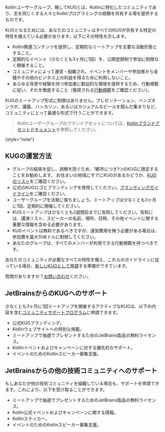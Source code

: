 [//]: # (title: KUGガイドライン)

Kotlinユーザーグループ、略してKUGとは、Kotlinに特化したコミュニティであり、志を同じくする人々とKotlinプログラミングの経験を共有する場を提供するものです。

KUGとなるためには、あなたのコミュニティはすべてのKUGが共有する特定の特性を備えている必要があります。以下にその特性を示します。
* Kotlin関連コンテンツを提供し、定期的なミートアップを主要な活動形態とすること。
* 定期的なイベント（少なくとも3ヶ月に1回）を、公開登録制で参加に制限なく開催すること。
* コミュニティによって運営・組織され、イベントをメンバーや参加者から金銭やその他のビジネス上の利益を得るために利用しないこと。
* あらゆる背景や経験を持つ参加者に歓迎的な環境を提供するため、行動規範に従い、それを徹底すること（推奨される[行動規範](https://github.com/jetbrains#code-of-conduct)をご確認ください）。

KUGのミートアップ形式に制限はありません。プレゼンテーション、ハンズオンラボ、講義、ハッカソン、あるいはカジュアルなビールを囲んだ集まりなど、コミュニティにとって最適な形式で行うことができます。

> Kotlinユーザーグループのブランドアセットについては、[Kotlinブランドアセットドキュメント](kotlin-brand-assets.md#kotlin-user-group-brand-assets)を参照してください。
>
{style="note"}

## KUGの運営方法

* グループの結束を促し、誤解を防ぐため、1都市につき1つのKUGに限定することをお勧めします。
  お住まいの地域にすでにKUGがあるかどうか、[KUGのリスト](https://kotlinlang.org/community/user-groups/)をご確認ください。
* 公式のKUGロゴとブランディングを使用してください。[ブランディングガイドライン](kotlin-brand-assets.md#kotlin-user-group-brand-assets)をご確認ください。
* ユーザーグループを活発に保ちましょう。ミートアップは少なくとも3ヶ月に1回、定期的に開催してください。
* KUGミートアップは少なくとも2週間前までに告知してください。告知には、講演リスト、スピーカーの名前、場所、日時、その他イベントに関する重要な情報を含める必要があります。
* KUGイベントは無料であるべきですが、運営費用を賄う必要がある場合は、参加費を最大10米ドルに制限してください。
* あなたのグループは、すべてのメンバーが利用できる行動規範を持つべきです。

あなたのコミュニティが必要なすべての特性を備え、これらのガイドラインに従っている場合、[新しいKUGとして申請](https://surveys.jetbrains.com/s3/submit-a-local-kotlin-user-group)する準備ができています。

質問がありますか？[お問い合わせ](mailto:kug@jetbrains.com)ください。

## JetBrainsからのKUGへのサポート

少なくとも3ヶ月に1回ミートアップを開催するアクティブなKUGは、以下の内容を含む[コミュニティサポートプログラム](https://www.jetbrains.com/community/user-groups/)に申請できます。
* 公式KUGブランディング。
* Kotlinウェブサイトへの特別な掲載。
* ミートアップで抽選でプレゼントするためのJetBrains製品の無料ライセンス。
* Kotlinイベントおよびキャンペーンに対する優先的なサポート。
* イベントのためのKotlinスピーカー募集支援。

## JetBrainsからの他の技術コミュニティへのサポート

もしあなたが他の技術コミュニティを組織している場合も、サポートを申請できます。これにより、以下を受け取ることができます。
* ミートアップで抽選でプレゼントするためのJetBrains製品の無料ライセンス。
* Kotlin公式イベントおよびキャンペーンに関する情報。
* Kotlinステッカー。
* イベントのためのKotlinスピーカー募集支援。